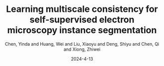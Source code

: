 ---
title: "Learning multiscale consistency for self-supervised electron microscopy instance segmentation"
collection: publications
category: conferences
permalink: # /publication/2009-10-01-paper-title-number-1
excerpt: 'A pretraining framework for EM volume instance segmentation is proposed. It enforces multiscale consistency and shows good performance in neuron and mitochondria segmentation.'
date: 2024-4-13
venue: ICASSP
author: Chen, Yinda and Huang, Wei and Liu, Xiaoyu and Deng, Shiyu and Chen, Qi and Xiong, Zhiwei
slidesurl: # 'http://academicpages.github.io/files/slides1.pdf'
paperurl: 'https://arxiv.org/pdf/2308.09917'
# citation: 'Chen, Y., Huang, W., Zhou, S., Chen, Q., & Xiong, Z. (2023, August). Self-supervised neuron segmentation with multi-agent reinforcement learning. In Proceedings of the Thirty-Second International Joint Conference on Artificial Intelligence (pp. 609-617).'
main_figure: "/images/ICASSP24.png" # Add teaser field for the preview image
codeurl: "https://github.com/ydchen0806/MS-Con-EM-Seg"
bibtex: |
  @inproceedings{chen2024learning,
    title={Learning multiscale consistency for self-supervised electron microscopy instance segmentation},
    author={Chen, Yinda and Huang, Wei and Liu, Xiaoyu and Deng, Shiyu and Chen, Qi and Xiong, Zhiwei},
    booktitle={ICASSP 2024-2024 IEEE International Conference on Acoustics, Speech and Signal Processing (ICASSP)},
    pages={1566--1570},
    year={2024},
    organization={IEEE}
  }
---